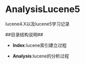 AnalysisLucene5
===============

lucene4.X以及lucene5学习记录

##目录结构说明##

- **Index**:lucene索引建立过程

- **Analysis**:lucene的分析过程

